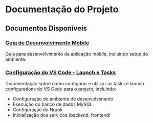# Documentação do Projeto

## Documentos Disponíveis

### [Guia de Desenvolvimento Mobile](./mobile-dev-guide.md)
Guia para desenvolvimento da aplicação mobile, incluindo setup do ambiente.

### [Configuração do VS Code - Launch e Tasks](./vscode-launch-tasks.md)
Documentação sobre como configurar e utilizar as tasks e launch configurations do VS Code para o projeto, incluindo:
- Configuração do ambiente de desenvolvimento
- Execução do banco de dados MySQL
- Configuração do Ngrok
- Inicialização dos serviços (backend, frontend)
